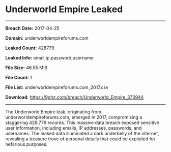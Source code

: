 # Underworld Empire Leaked

------------
**Breach Date:** 2017-04-25

**Domain:** underworldempireforums.com

**Leaked Count:** 428779

**Leaked Info:** email,ip,password,username

**File Size:** 46.55 MiB

**File Count:** 1

**File List:** underworldempireforums.com_2017.csv

**Download:** https://9ghz.com/breach/Underworld_Empire_373944

------------
The Underworld Empire leak, originating from underworldempireforums.com, emerged in 2017, compromising a staggering 428,779 records. This massive data breach exposed sensitive user information, including emails, IP addresses, passwords, and usernames. The leaked data illuminated a dark underbelly of the internet, revealing a treasure trove of personal details that could be exploited for nefarious purposes.
